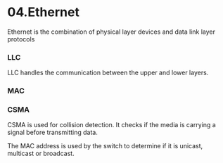 # 04.Ethernet
Ethernet is the combination of physical layer devices and data link layer protocols

### LLC
LLC handles the communication between the upper and lower layers.

### MAC

### CSMA
CSMA is used for collision detection. It checks if the media is carrying a signal before transmitting data. 

The MAC address is used by the switch to determine if it is unicast, multicast or broadcast.
